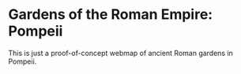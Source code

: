 Gardens of the Roman Empire: Pompeii
====================================

This is just a proof-of-concept webmap of ancient Roman gardens in Pompeii.
